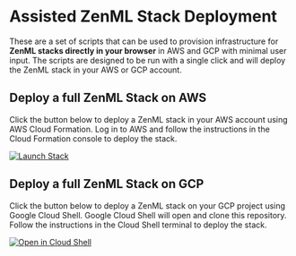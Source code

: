 # Assisted ZenML Stack Deployment

These are a set of scripts that can be used to provision infrastructure for **ZenML stacks directly in your browser** in AWS and GCP with minimal user input. The scripts are designed to be run with a single click and will deploy the ZenML stack in your AWS or GCP account.

## Deploy a full ZenML Stack on AWS

Click the button below to deploy a ZenML stack in your AWS account using AWS Cloud Formation. Log in to AWS and follow the instructions in the Cloud Formation console to deploy the stack.

[![Launch Stack](https://s3.amazonaws.com/cloudformation-examples/cloudformation-launch-stack.png)](https://console.aws.amazon.com/cloudformation/home?region=eu-central-1#/stacks/create/review?stackName=zenml-stack&templateURL=https://zenml-cf-templates.s3.eu-central-1.amazonaws.com/aws-ecr-s3-sagemaker.yaml)


## Deploy a full ZenML Stack on GCP

Click the button below to deploy a ZenML stack on your GCP project using Google Cloud Shell. Google Cloud Shell will open and clone this repository. Follow the instructions in the Cloud Shell terminal to deploy the stack.

[![Open in Cloud Shell](https://gstatic.com/cloudssh/images/open-btn.svg)](https://ssh.cloud.google.com/cloudshell/editor?cloudshell_git_repo=https://github.com/zenml-io/zenml&cloudshell_workspace=infra/gcp&cloudshell_open_in_editor=gcp-gar-gcs-vertex.jinja,gcp-gar-gcs-vertex-config.yaml&cloudshell_tutorial=gcp-gar-gcs-vertex.md&cloudshell_git_branch=feature/prd-482-gcp-stack-deployment&ephemeral=true)

